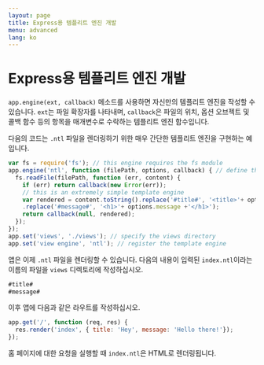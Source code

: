```yaml
---
layout: page
title: Express용 템플리트 엔진 개발
menu: advanced
lang: ko
---
```


# Express용 템플리트 엔진 개발

`app.engine(ext, callback)` 메소드를 사용하면 자신만의 템플리트 엔진을 작성할 수 있습니다. `ext`는 파일 확장자를 나타내며, `callback`은 파일의 위치, 옵션 오브젝트 및 콜백 함수 등의 항목을 매개변수로 수락하는 템플리트 엔진 함수입니다.

다음의 코드는 `.ntl` 파일을 렌더링하기 위한 매우 간단한 템플리트 엔진을 구현하는 예입니다.

```js
var fs = require('fs'); // this engine requires the fs module
app.engine('ntl', function (filePath, options, callback) { // define the template engine
  fs.readFile(filePath, function (err, content) {
    if (err) return callback(new Error(err));
    // this is an extremely simple template engine
    var rendered = content.toString().replace('#title#', '<title>'+ options.title +'</title>')
    .replace('#message#', '<h1>'+ options.message +'</h1>');
    return callback(null, rendered);
  });
});
app.set('views', './views'); // specify the views directory
app.set('view engine', 'ntl'); // register the template engine
```

앱은 이제 `.ntl` 파일을 렌더링할 수 있습니다. 다음의 내용이 입력된 `index.ntl`이라는 이름의 파일을 `views` 디렉토리에 작성하십시오.

```js
#title#
#message#
```
이후 앱에 다음과 같은 라우트를 작성하십시오.

```js
app.get('/', function (req, res) {
  res.render('index', { title: 'Hey', message: 'Hello there!'});
});
```
홈 페이지에 대한 요청을 실행할 때 `index.ntl`은 HTML로 렌더링됩니다.

